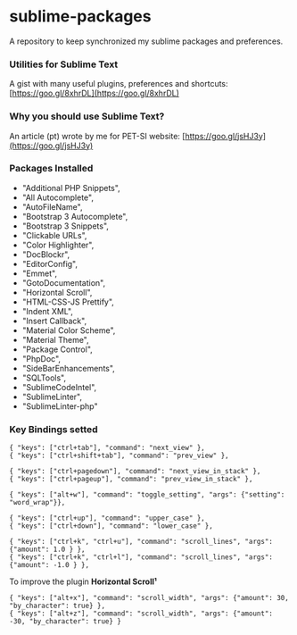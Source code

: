 # sublime-packages
A repository to keep synchronized my sublime packages and preferences.

### Utilities for Sublime Text
A gist with many useful plugins, preferences and shortcuts: [https://goo.gl/8xhrDL](https://goo.gl/8xhrDL)

### Why you should use Sublime Text?
An article (pt) wrote by me for PET-SI website: [https://goo.gl/jsHJ3y](https://goo.gl/jsHJ3y)

### Packages Installed
* "Additional PHP Snippets",
* "All Autocomplete",
* "AutoFileName",
* "Bootstrap 3 Autocomplete",
* "Bootstrap 3 Snippets",
* "Clickable URLs",
* "Color Highlighter",
* "DocBlockr",
* "EditorConfig",
* "Emmet",
* "GotoDocumentation",
* "Horizontal Scroll",
* "HTML-CSS-JS Prettify",
* "Indent XML",
* "Insert Callback",
* "Material Color Scheme",
* "Material Theme",
* "Package Control",
* "PhpDoc",
* "SideBarEnhancements",
* "SQLTools",
* "SublimeCodeIntel",
* "SublimeLinter",
* "SublimeLinter-php"
   
### Key Bindings setted

```
{ "keys": ["ctrl+tab"], "command": "next_view" },
{ "keys": ["ctrl+shift+tab"], "command": "prev_view" },

{ "keys": ["ctrl+pagedown"], "command": "next_view_in_stack" },
{ "keys": ["ctrl+pageup"], "command": "prev_view_in_stack" },

{ "keys": ["alt+w"], "command": "toggle_setting", "args": {"setting": "word_wrap"}},

{ "keys": ["ctrl+up"], "command": "upper_case" },
{ "keys": ["ctrl+down"], "command": "lower_case" },

{ "keys": ["ctrl+k", "ctrl+u"], "command": "scroll_lines", "args": {"amount": 1.0 } },
{ "keys": ["ctrl+k", "ctrl+l"], "command": "scroll_lines", "args": {"amount": -1.0 } },
```
To improve the plugin **Horizontal Scroll¹**
```
{ "keys": ["alt+x"], "command": "scroll_width", "args": {"amount": 30, "by_character": true} },
{ "keys": ["alt+z"], "command": "scroll_width", "args": {"amount": -30, "by_character": true} }
```

